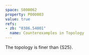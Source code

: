 ```yaml
---
space: S000062
property: P000003
value: true
refs:
- zb: "0386.54001"
  name: Counterexamples in Topology
---
```


The topology is finer than {S25}.
